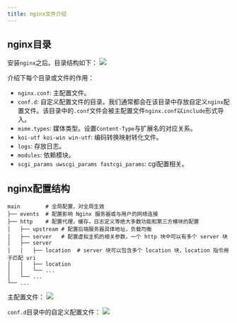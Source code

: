 ```yaml
---
title: nginx文件介绍
---
```


## nginx目录
安装`nginx`之后。目录结构如下：
![](https://raw.githubusercontent.com/oneyoung19/vuepress-blog-img/main/img/007S8ZIlly1ghspg9r3emj30sy040jtt.jpg)

介绍下每个目录或文件的作用：

- `nginx.conf`: 主配置文件。
- `conf.d`: 自定义配置文件的目录。我们通常都会在该目录中存放自定义`nginx`配置文件。该目录中的`.conf`文件会被主配置文件`nginx.conf`以`include`形式导入。
- `mime.types`: 媒体类型。设置`Content-Type`与扩展名的对应关系。
- `koi-utf koi-win win-utf`: 编码转换映射转化文件。
- `logs`: 存放日志。
- `modules`: 依赖模块。
- `scgi_params uwscgi_params fastcgi_params`: cgi配置相关。


## nginx配置结构

```
main        # 全局配置，对全局生效
├── events  # 配置影响 Nginx 服务器或与用户的网络连接
├── http    # 配置代理，缓存，日志定义等绝大多数功能和第三方模块的配置
│   ├── upstream # 配置后端服务器具体地址，负载均衡
│   ├── server   # 配置虚拟主机的相关参数，一个 http 块中可以有多个 server 块
│   ├── server
│   │   ├── location  # server 块可以包含多个 location 块，location 指令用于匹配 uri
│   │   ├── location
│   │   └── ...
│   └── ...
└── ...
```
主配置文件：
![](https://raw.githubusercontent.com/oneyoung19/vuepress-blog-img/main/img/007S8ZIlly1ghsq1u5i4gj31960u0q68.jpg)

`conf.d`目录中的自定义配置文件：
![](https://raw.githubusercontent.com/oneyoung19/vuepress-blog-img/main/img/007S8ZIlly1ghsq3oy0duj31im0gugp5.jpg)
